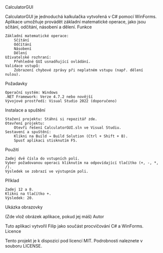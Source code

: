 CalculatorGUI

CalculatorGUI je jednoduchá kalkulačka vytvořená v C# pomocí WinForms. Aplikace umožňuje provádět základní matematické operace, jako jsou sčítání, odčítání, násobení a dělení.
Funkce

    Základní matematické operace:
        Sčítání
        Odčítání
        Násobení
        Dělení
    Uživatelské rozhraní:
        Přehledné GUI usnadňující ovládání.
    Validace vstupů:
        Zobrazení chybové zprávy při neplatném vstupu (např. dělení nulou).

Požadavky

    Operační systém: Windows
    .NET Framework: Verze 4.7.2 nebo novější
    Vývojové prostředí: Visual Studio 2022 (doporučeno)

Instalace a spuštění

    Stažení projektu: Stáhni si repozitář zde.
    Otevření projektu:
        Otevři řešení CalculatorGUI.sln ve Visual Studiu.
    Sestavení a spuštění:
        Klikni na Build → Build Solution (Ctrl + Shift + B).
        Spusť aplikaci stisknutím F5.

Použití

    Zadej dvě čísla do vstupních polí.
    Vyber požadovanou operaci kliknutím na odpovídající tlačítko (+, -, *, /).
    Výsledek se zobrazí ve výstupním poli.

Příklad

    Zadej 12 a 8.
    Klikni na tlačítko +.
    Výsledek: 20.

Ukázka obrazovky

(Zde vlož obrázek aplikace, pokud jej máš)
Autor

Tuto aplikaci vytvořil Filip jako součást procvičování C# a WinForms.
Licence

Tento projekt je k dispozici pod licencí MIT. Podrobnosti naleznete v souboru LICENSE.
